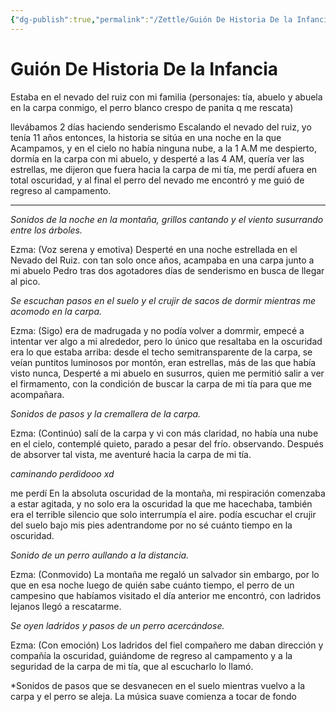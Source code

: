 ```yaml
---
{"dg-publish":true,"permalink":"/Zettle/Guión De Historia De la Infancia/","title":"Guión De Historia De la Infancia","updated":"2023-11-20T19:40:07.582-05:00"}
---
```



# Guión De Historia De la Infancia

Estaba en el nevado del ruiz con mi familia (personajes: tía, abuelo y abuela en la carpa conmigo, el perro blanco crespo de panita q me rescata)

llevábamos 2 días haciendo senderismo Escalando el nevado del ruiz, yo tenía 11 años entonces, la historia se sitúa en una noche en la que Acampamos, y en el cielo no había ninguna nube, a la 1 A.M me despierto, dormía en la carpa con mi abuelo, y desperté a las 4 AM, quería ver las estrellas, me dijeron que fuera hacia la carpa de mi tía, me perdí afuera en total oscuridad, y al final el perro del nevado me encontró y me guió de regreso al campamento.

---

*Sonidos de la noche en la montaña, grillos cantando y el viento susurrando entre los árboles.*

Ezma: (Voz serena y emotiva) Desperté en una noche estrellada en el Nevado del Ruiz. con tan solo once años, acampaba en una carpa junto a mi abuelo Pedro tras dos agotadores días de senderismo en busca de llegar al pico.

*Se escuchan pasos en el suelo y el crujir de sacos de dormir mientras me acomodo en la carpa.*

Ezma: (Sigo) era de madrugada y no podía volver a domrmir, empecé a intentar ver algo a mi alrededor, pero lo único que resaltaba en la oscuridad era lo que estaba arriba: desde el techo semitransparente de la carpa, se veían puntitos luminosos por montón, eran estrellas, más de las que había visto nunca, Desperté a mi abuelo en susurros, quien me permitió salir a ver el firmamento, con la condición de buscar la carpa de mi tía para que me acompañara.

*Sonidos de pasos y la cremallera de la carpa.*

Ezma: (Continúo) salí de la carpa y vi con más claridad, no había una nube en el cielo, contemplé quieto, parado a pesar del frío. observando. Después de absorver tal vista, me aventuré hacia la carpa de mi tía.

*caminando perdidooo xd*

me perdí En la absoluta oscuridad de la montaña, mi respiración comenzaba a estar agitada, y no solo era la oscuridad la que me hacechaba, también era el terrible silencio que solo interrumpía el aire. podía escuchar el crujir del suelo bajo mis pies adentrandome por no sé cuánto tiempo en la oscuridad.

*Sonido de un perro aullando a la distancia.*

Ezma: (Conmovido) La montaña me regaló un salvador sin embargo, por lo que en esa noche luego de quién sabe cuánto tiempo, el perro de un campesino que habíamos visitado el día anterior me encontró, con ladridos lejanos llegó a rescatarme.

*Se oyen ladridos y pasos de un perro acercándose.*

Ezma: (Con emoción) Los ladridos del fiel compañero me daban dirección y compañía la oscuridad, guiándome de regreso al campamento y a la seguridad de la carpa de mi tía, que al escucharlo lo llamó.

*Sonidos de pasos que se desvanecen en el suelo mientras vuelvo a la carpa y el perro se aleja. La música suave comienza a tocar de fondo 
